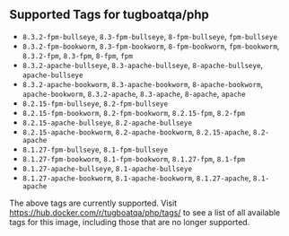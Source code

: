 ## Supported Tags for tugboatqa/php

* `8.3.2-fpm-bullseye`, `8.3-fpm-bullseye`, `8-fpm-bullseye`, `fpm-bullseye`
* `8.3.2-fpm-bookworm`, `8.3-fpm-bookworm`, `8-fpm-bookworm`, `fpm-bookworm`, `8.3.2-fpm`, `8.3-fpm`, `8-fpm`, `fpm`
* `8.3.2-apache-bullseye`, `8.3-apache-bullseye`, `8-apache-bullseye`, `apache-bullseye`
* `8.3.2-apache-bookworm`, `8.3-apache-bookworm`, `8-apache-bookworm`, `apache-bookworm`, `8.3.2-apache`, `8.3-apache`, `8-apache`, `apache`
* `8.2.15-fpm-bullseye`, `8.2-fpm-bullseye`
* `8.2.15-fpm-bookworm`, `8.2-fpm-bookworm`, `8.2.15-fpm`, `8.2-fpm`
* `8.2.15-apache-bullseye`, `8.2-apache-bullseye`
* `8.2.15-apache-bookworm`, `8.2-apache-bookworm`, `8.2.15-apache`, `8.2-apache`
* `8.1.27-fpm-bullseye`, `8.1-fpm-bullseye`
* `8.1.27-fpm-bookworm`, `8.1-fpm-bookworm`, `8.1.27-fpm`, `8.1-fpm`
* `8.1.27-apache-bullseye`, `8.1-apache-bullseye`
* `8.1.27-apache-bookworm`, `8.1-apache-bookworm`, `8.1.27-apache`, `8.1-apache`

The above tags are currently supported. Visit https://hub.docker.com/r/tugboatqa/php/tags/ to see a list of all available tags for this image, including those that are no longer supported.
